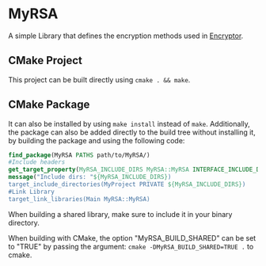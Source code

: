 # MyRSA
A simple Library that defines the encryption methods used in [Encryptor](https://github.com/Narmjep/EncryptorCMDL).

## CMake Project
This project can be built directly using ```cmake . && make```.

## CMake Package
It can also be installed by using ```make install``` instead of ```make```.
Additionally, the package can also be added directly to the build tree without installing it, by building the package and using the following code: 
```cmake
find_package(MyRSA PATHS path/to/MyRSA/)
#Include headers
get_target_property(MyRSA_INCLUDE_DIRS MyRSA::MyRSA INTERFACE_INCLUDE_DIRECTORIES)
message("Include dirs: "${MyRSA_INCLUDE_DIRS})
target_include_directories(MyProject PRIVATE ${MyRSA_INCLUDE_DIRS})
#Link Library
target_link_libraries(Main MyRSA::MyRSA)
```
When building a shared library, make sure to include it in your binary directory.

When building with CMake, the option "MyRSA_BUILD_SHARED" can be set to "TRUE" by passing the argument: ```cmake -DMyRSA_BUILD_SHARED=TRUE .``` to cmake.
